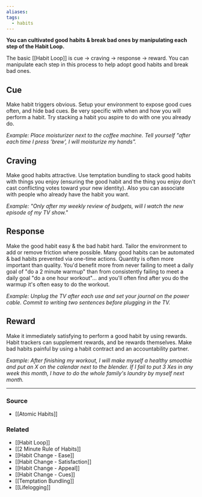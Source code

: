 ```yaml
---
aliases: 
tags:
  - habits
---
```

**You can cultivated good habits & break bad ones by manipulating each step of the Habit Loop.**

The basic [[Habit Loop]]  is cue → craving → response → reward. You can manipulate each step in this process to help adopt good habits and break bad ones.

## **Cue**

Make habit triggers obvious. Setup your environment to expose good cues often, and hide bad cues. Be very specific with when and how you will perform a habit. Try stacking a habit you aspire to do with one you already do.

*Example: Place moisturizer next to the coffee machine. Tell yourself "after each time I press 'brew', I will moisturize my hands".*

## **Craving**

Make good habits attractive. Use temptation bundling to stack good habits with things you enjoy (ensuring the good habit and the thing you enjoy don't cast conflicting votes toward your new identity). Also you can associate with people who already have the habit you want.

*Example: "Only after my weekly review of budgets, will l watch the new episode of my TV show."*

## **Response**

Make the good habit easy & the bad habit hard. Tailor the environment to add or remove friction where possible. Many good habits can be automated & bad habits prevented via one-time actions. Quantity is often more important than quality. You'd benefit more from never failing to meet a daily goal of "do a 2 minute warmup" than from consistently failing to meet a daily goal "do a one hour workout"... and you'll often find after you do the warmup it's often easy to do the workout.

*Example: Unplug the TV after each use and set your journal on the power cable. Commit to writing two sentences before plugging in the TV.*

## **Reward**

Make it immediately satisfying to perform a good habit by using rewards. Habit trackers can supplement rewards, and be rewards themselves. Make bad habits painful by using a habit contract and an accountability partner.

*Example: After finishing my workout, I will make myself a healthy smoothie and put an X on the calendar next to the blender. If I fail to put 3 Xes in any week this month, I have to do the whole family's laundry by myself next month.* 

---

### Source
- [[Atomic Habits]]

### Related
- [[Habit Loop]]
- [[2 Minute Rule of Habits]]
- [[Habit Change - Ease]]
- [[Habit Change - Satisfaction]]
- [[Habit Change - Appeal]]
- [[Habit Change - Cues]]
- [[Temptation Bundling]]
- [[Lifelogging]]